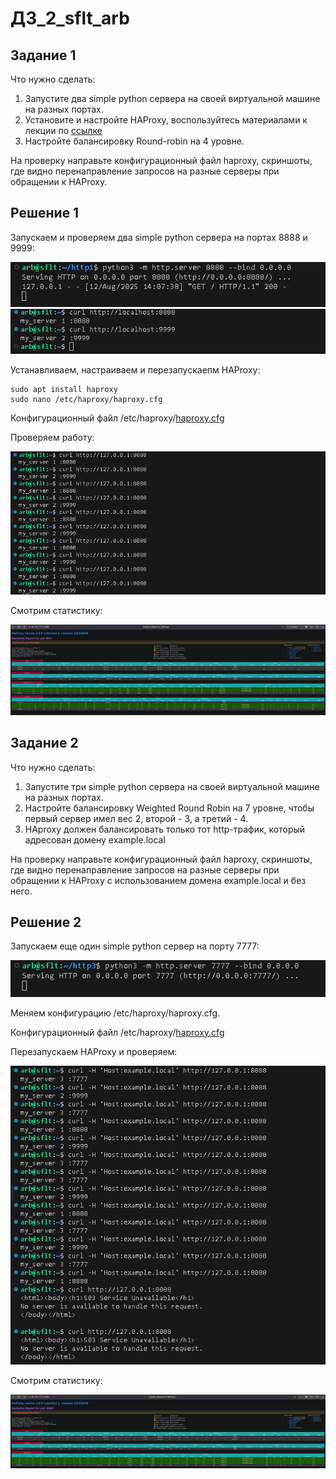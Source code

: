 # **ДЗ_2_sflt_arb**


## Задание 1

Что нужно сделать:

1. Запустите два simple python сервера на своей виртуальной машине на разных портах.
2. Установите и настройте HAProxy, воспользуйтесь материалами к лекции по [ссылке](https://github.com/netology-code/sflt-homeworks/blob/main/2)
3. Настройте балансировку Round-robin на 4 уровне.

На проверку направьте конфигурационный файл haproxy, скриншоты, где видно перенаправление запросов на разные серверы при обращении к HAProxy.

## Решение 1

Запускаем и проверяем два simple python сервера на портах 8888 и 9999:

![alt text](./arch/image.png)
![alt text](./arch/image-1.png)

Устанавливаем, настраиваем и перезапускаепм HAProxy:
```
sudo apt install haproxy
sudo nano /etc/haproxy/haproxy.cfg 
```
Конфигурационный файл /etc/haproxy/[haproxy.cfg](./arch/haproxy-1.cfg)

Проверяем работу:

![alt text](./arch/image-3.png)

Смотрим статистику:

![alt text](./arch/image-2.png)



## Задание 2

Что нужно сделать:

1. Запустите три simple python сервера на своей виртуальной машине на разных портах.
2. Настройте балансировку Weighted Round Robin на 7 уровне, чтобы первый сервер имел вес 2, второй - 3, а третий - 4.
3. HAproxy должен балансировать только тот http-трафик, который адресован домену example.local

На проверку направьте конфигурационный файл haproxy, скриншоты, где видно перенаправление запросов на разные серверы при обращении к HAProxy c использованием домена example.local и без него.

## Решение 2

Запускаем еще один simple python сервер на порту 7777:

![alt text](./arch/image-4.png)

Меняем конфигурацию /etc/haproxy/haproxy.cfg.

Конфигурационный файл /etc/haproxy/[haproxy.cfg](./arch/haproxy-2.cfg)

Перезапускаем HAProxy и проверяем:

![alt text](./arch/image-5.png)

Смотрим статистику:

![alt text](./arch/image-6.png)